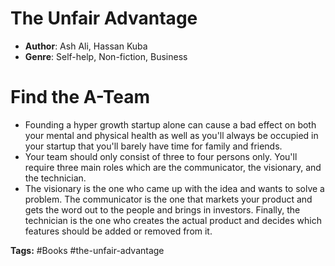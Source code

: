 # The Unfair Advantage
- **Author**: Ash Ali, Hassan Kuba
- **Genre**: Self-help, Non-fiction, Business

# Find the A-Team
- Founding a hyper growth startup alone can cause a bad effect on both your mental and physical health as well as you'll always be occupied in your startup that you'll barely have time for family and friends.
- Your team should only consist of three to four persons only. You'll require three main roles which are the communicator, the visionary, and the technician.
- The visionary is the one who came up with the idea and wants to solve a problem. The communicator is the one that markets your product and gets the word out to the people and brings in investors. Finally, the technician is the one who creates the actual product and decides which features should be added or removed from it.

**Tags:** #Books  #the-unfair-advantage